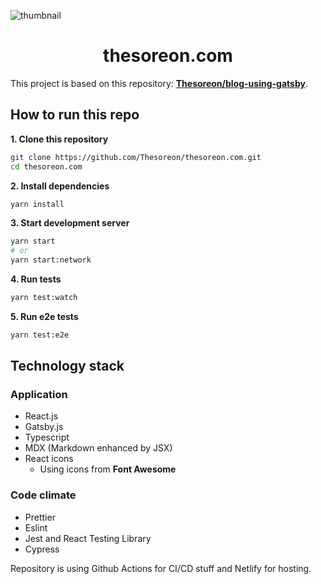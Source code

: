 ![thumbnail](https://repository-images.githubusercontent.com/217618305/556e7b00-f904-11e9-9758-c6775d26f742)

<div>
  <h1 align="center">thesoreon.com</h1>
</div>

This project is based on this repository: **[Thesoreon/blog-using-gatsby](https://github.com/Thesoreon/blog-using-gatsby)**.

## How to run this repo

**1. Clone this repository**

```sh
git clone https://github.com/Thesoreon/thesoreon.com.git
cd thesoreon.com
```

**2. Install dependencies**

```sh
yarn install
```

**3. Start development server**

```sh
yarn start
# or
yarn start:network
```

**4. Run tests**

```sh
yarn test:watch
```

**5. Run e2e tests**

```sh
yarn test:e2e
```

## Technology stack

### Application

- React.js
- Gatsby.js
- Typescript
- MDX (Markdown enhanced by JSX)
- React icons
  - Using icons from **Font Awesome**

### Code climate

- Prettier
- Eslint
- Jest and React Testing Library
- Cypress

Repository is using Github Actions for CI/CD stuff and Netlify for hosting.
